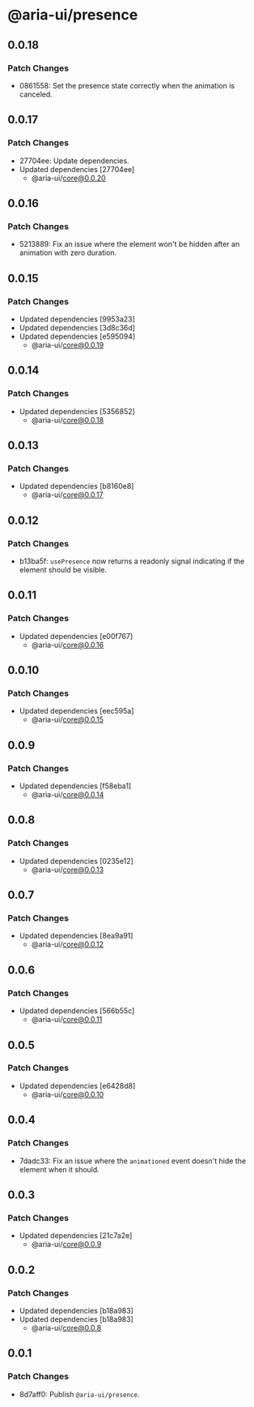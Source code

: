 # @aria-ui/presence

## 0.0.18

### Patch Changes

- 0861558: Set the presence state correctly when the animation is canceled.

## 0.0.17

### Patch Changes

- 27704ee: Update dependencies.
- Updated dependencies [27704ee]
  - @aria-ui/core@0.0.20

## 0.0.16

### Patch Changes

- 5213889: Fix an issue where the element won't be hidden after an animation with zero duration.

## 0.0.15

### Patch Changes

- Updated dependencies [9953a23]
- Updated dependencies [3d8c36d]
- Updated dependencies [e595094]
  - @aria-ui/core@0.0.19

## 0.0.14

### Patch Changes

- Updated dependencies [5356852]
  - @aria-ui/core@0.0.18

## 0.0.13

### Patch Changes

- Updated dependencies [b8160e8]
  - @aria-ui/core@0.0.17

## 0.0.12

### Patch Changes

- b13ba5f: `usePresence` now returns a readonly signal indicating if the element should be visible.

## 0.0.11

### Patch Changes

- Updated dependencies [e00f767]
  - @aria-ui/core@0.0.16

## 0.0.10

### Patch Changes

- Updated dependencies [eec595a]
  - @aria-ui/core@0.0.15

## 0.0.9

### Patch Changes

- Updated dependencies [f58eba1]
  - @aria-ui/core@0.0.14

## 0.0.8

### Patch Changes

- Updated dependencies [0235e12]
  - @aria-ui/core@0.0.13

## 0.0.7

### Patch Changes

- Updated dependencies [8ea9a91]
  - @aria-ui/core@0.0.12

## 0.0.6

### Patch Changes

- Updated dependencies [566b55c]
  - @aria-ui/core@0.0.11

## 0.0.5

### Patch Changes

- Updated dependencies [e6428d8]
  - @aria-ui/core@0.0.10

## 0.0.4

### Patch Changes

- 7dadc33: Fix an issue where the `animationed` event doesn't hide the element when it should.

## 0.0.3

### Patch Changes

- Updated dependencies [21c7a2e]
  - @aria-ui/core@0.0.9

## 0.0.2

### Patch Changes

- Updated dependencies [b18a983]
- Updated dependencies [b18a983]
  - @aria-ui/core@0.0.8

## 0.0.1

### Patch Changes

- 8d7aff0: Publish `@aria-ui/presence`.
